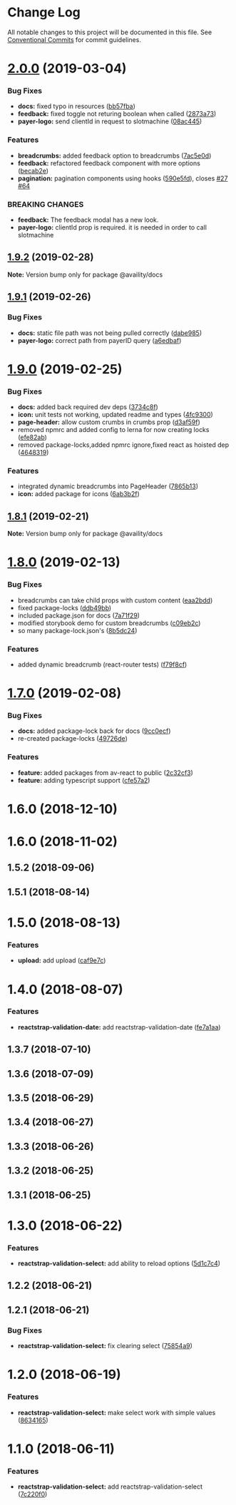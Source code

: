 # Change Log

All notable changes to this project will be documented in this file.
See [Conventional Commits](https://conventionalcommits.org) for commit guidelines.

# [2.0.0](https://github.com/Availity/availity-react/compare/@availity/docs@1.9.2...@availity/docs@2.0.0) (2019-03-04)


### Bug Fixes

* **docs:** fixed typo in resources ([bb57fba](https://github.com/Availity/availity-react/commit/bb57fba))
* **feedback:** fixed toggle not returing boolean when called ([2873a73](https://github.com/Availity/availity-react/commit/2873a73))
* **payer-logo:** send clientId in request to slotmachine ([08ac445](https://github.com/Availity/availity-react/commit/08ac445))


### Features

* **breadcrumbs:** added feedback option to breadcrumbs ([7ac5e0d](https://github.com/Availity/availity-react/commit/7ac5e0d))
* **feedback:** refactored feedback component with more options ([becab2e](https://github.com/Availity/availity-react/commit/becab2e))
* **pagination:** pagination components using hooks ([590e5fd](https://github.com/Availity/availity-react/commit/590e5fd)), closes [#27](https://github.com/Availity/availity-react/issues/27) [#64](https://github.com/Availity/availity-react/issues/64)


### BREAKING CHANGES

* **feedback:** The feedback modal has a new look.
* **payer-logo:** clientId prop is required. it is needed in order to
call slotmachine





## [1.9.2](https://github.com/Availity/availity-react/compare/@availity/docs@1.9.1...@availity/docs@1.9.2) (2019-02-28)

**Note:** Version bump only for package @availity/docs





## [1.9.1](https://github.com/Availity/availity-react/compare/@availity/docs@1.9.0...@availity/docs@1.9.1) (2019-02-26)


### Bug Fixes

* **docs:** static file path was not being pulled correctly ([dabe985](https://github.com/Availity/availity-react/commit/dabe985))
* **payer-logo:** correct path from payerID query ([a6edbaf](https://github.com/Availity/availity-react/commit/a6edbaf))





# [1.9.0](https://github.com/Availity/availity-react/compare/@availity/docs@1.8.1...@availity/docs@1.9.0) (2019-02-25)


### Bug Fixes

* **docs:** added back required dev deps ([3734c8f](https://github.com/Availity/availity-react/commit/3734c8f))
* **icon:** unit tests not working, updated readme and types ([4fc9300](https://github.com/Availity/availity-react/commit/4fc9300))
* **page-header:** allow custom crumbs in crumbs prop ([d3af59f](https://github.com/Availity/availity-react/commit/d3af59f))
* removed npmrc and added config to lerna for now creating locks ([efe82ab](https://github.com/Availity/availity-react/commit/efe82ab))
* removed package-locks,added npmrc ignore,fixed react as hoisted dep ([4648319](https://github.com/Availity/availity-react/commit/4648319))


### Features

* integrated dynamic breadcrumbs into PageHeader ([7865b13](https://github.com/Availity/availity-react/commit/7865b13))
* **icon:** added package for icons ([6ab3b2f](https://github.com/Availity/availity-react/commit/6ab3b2f))





## [1.8.1](https://github.com/Availity/availity-react/compare/@availity/docs@1.8.0...@availity/docs@1.8.1) (2019-02-21)

**Note:** Version bump only for package @availity/docs





# [1.8.0](https://github.com/Availity/availity-react/compare/@availity/docs@1.7.0...@availity/docs@1.8.0) (2019-02-13)


### Bug Fixes

* breadcrumbs can take child props with custom content ([eaa2bdd](https://github.com/Availity/availity-react/commit/eaa2bdd))
* fixed package-locks ([ddb49bb](https://github.com/Availity/availity-react/commit/ddb49bb))
* included package.json for docs ([7a71f29](https://github.com/Availity/availity-react/commit/7a71f29))
* modified storybook demo for custom breadcrumbs ([c09eb2c](https://github.com/Availity/availity-react/commit/c09eb2c))
* so many package-lock.json's ([8b5dc24](https://github.com/Availity/availity-react/commit/8b5dc24))


### Features

* added dynamic breadcrumb (react-router tests) ([f79f8cf](https://github.com/Availity/availity-react/commit/f79f8cf))





# [1.7.0](https://github.com/Availity/availity-react/compare/@availity/docs@1.6.0...@availity/docs@1.7.0) (2019-02-08)


### Bug Fixes

* **docs:** added package-lock back for docs ([9cc0ecf](https://github.com/Availity/availity-react/commit/9cc0ecf))
* re-created package-locks ([49726de](https://github.com/Availity/availity-react/commit/49726de))


### Features

* **feature:** added packages from av-react to public ([2c32cf3](https://github.com/Availity/availity-react/commit/2c32cf3))
* **feature:** adding typescript support ([cfe57a2](https://github.com/Availity/availity-react/commit/cfe57a2))



# 1.6.0 (2018-12-10)





<a name="1.6.0"></a>
# 1.6.0 (2018-11-02)



<a name="1.5.2"></a>
## 1.5.2 (2018-09-06)



<a name="1.5.1"></a>
## 1.5.1 (2018-08-14)



<a name="1.5.0"></a>
# 1.5.0 (2018-08-13)


### Features

* **upload:** add upload ([caf9e7c](https://github.com/Availity/availity-react/commit/caf9e7c))



<a name="1.4.0"></a>
# 1.4.0 (2018-08-07)


### Features

* **reactstrap-validation-date:** add reactstrap-validation-date ([fe7a1aa](https://github.com/Availity/availity-react/commit/fe7a1aa))



<a name="1.3.7"></a>
## 1.3.7 (2018-07-10)



<a name="1.3.6"></a>
## 1.3.6 (2018-07-09)



<a name="1.3.5"></a>
## 1.3.5 (2018-06-29)



<a name="1.3.4"></a>
## 1.3.4 (2018-06-27)



<a name="1.3.3"></a>
## 1.3.3 (2018-06-26)



<a name="1.3.2"></a>
## 1.3.2 (2018-06-25)



<a name="1.3.1"></a>
## 1.3.1 (2018-06-25)



<a name="1.3.0"></a>
# 1.3.0 (2018-06-22)


### Features

* **reactstrap-validation-select:** add ability to reload options ([5d1c7c4](https://github.com/Availity/availity-react/commit/5d1c7c4))



<a name="1.2.2"></a>
## 1.2.2 (2018-06-21)



<a name="1.2.1"></a>
## 1.2.1 (2018-06-21)


### Bug Fixes

* **reactstrap-validation-select:** fix clearing select ([75854a9](https://github.com/Availity/availity-react/commit/75854a9))



<a name="1.2.0"></a>
# 1.2.0 (2018-06-19)


### Features

* **reactstrap-validation-select:** make select work with simple values ([8634165](https://github.com/Availity/availity-react/commit/8634165))



<a name="1.1.0"></a>
# 1.1.0 (2018-06-11)


### Features

* **reactstrap-validation-select:** add reactstrap-validation-select ([7c220f0](https://github.com/Availity/availity-react/commit/7c220f0))
